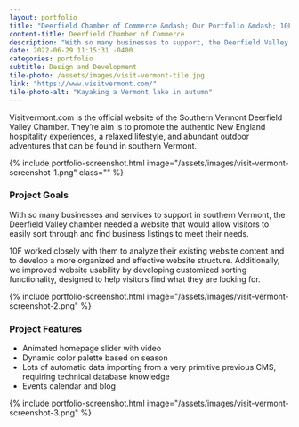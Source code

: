 ```yaml
---
layout: portfolio
title: "Deerfield Chamber of Commerce &mdash; Our Portfolio &mdash; 10F Design"
content-title: Deerfield Chamber of Commerce
description: "With so many businesses to support, the Deerfield Valley chamber needed a website that would allow visitors to easily find business listings to meet their needs."
date: 2022-06-29 11:15:31 -0400
categories: portfolio
subtitle: Design and Development
tile-photo: /assets/images/visit-vermont-tile.jpg
link: "https://www.visitvermont.com/"
tile-photo-alt: "Kayaking a Vermont lake in autumn"
---
```


Visitvermont.com is the official website of the Southern Vermont Deerfield Valley Chamber. They’re aim is to promote the authentic New England hospitality experiences, a relaxed lifestyle, and abundant outdoor adventures that can be found in southern Vermont. 

{% include portfolio-screenshot.html image="/assets/images/visit-vermont-screenshot-1.png" class="" %}


### Project Goals

With so many businesses and services to support in southern Vermont, the Deerfield Valley chamber needed a website that would allow visitors to easily sort through and find business listings to meet their needs. 

10F worked closely with them to analyze their existing website content and to develop a more organized and effective website structure. Additionally, we improved website usability by developing customized sorting functionality, designed to help visitors find what they are looking for. 

{% include portfolio-screenshot.html image="/assets/images/visit-vermont-screenshot-2.png" %}

### Project Features

- Animated homepage slider with video
- Dynamic color palette based on season
- Lots of automatic data importing from a very primitive previous CMS, requiring technical database knowledge
- Events calendar and blog

{% include portfolio-screenshot.html image="/assets/images/visit-vermont-screenshot-3.png" %}